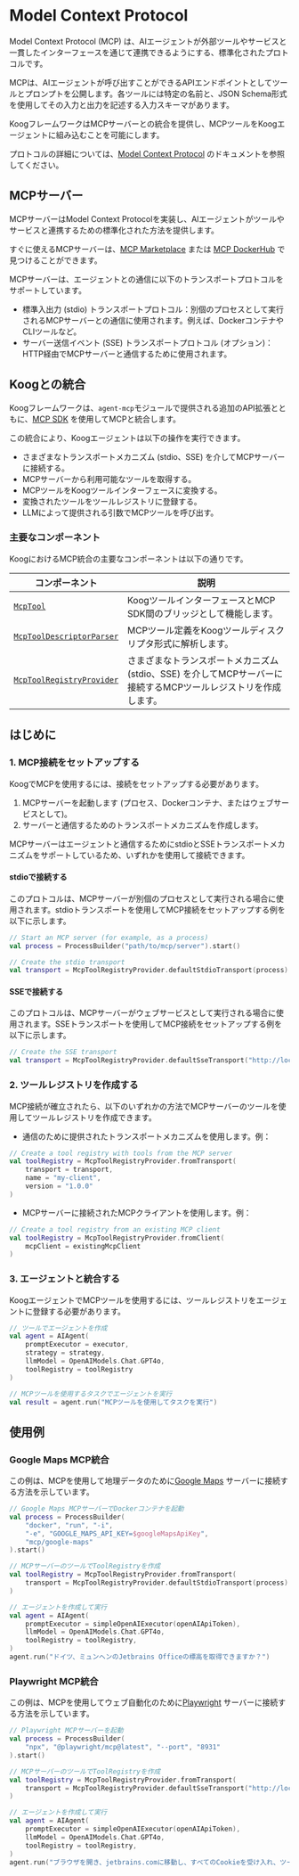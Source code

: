 # Model Context Protocol

Model Context Protocol (MCP) は、AIエージェントが外部ツールやサービスと一貫したインターフェースを通じて連携できるようにする、標準化されたプロトコルです。

MCPは、AIエージェントが呼び出すことができるAPIエンドポイントとしてツールとプロンプトを公開します。各ツールには特定の名前と、JSON Schema形式を使用してその入力と出力を記述する入力スキーマがあります。

KoogフレームワークはMCPサーバーとの統合を提供し、MCPツールをKoogエージェントに組み込むことを可能にします。

プロトコルの詳細については、[Model Context Protocol](https://modelcontextprotocol.io) のドキュメントを参照してください。

## MCPサーバー

MCPサーバーはModel Context Protocolを実装し、AIエージェントがツールやサービスと連携するための標準化された方法を提供します。

すぐに使えるMCPサーバーは、[MCP Marketplace](https://mcp.so/) または [MCP DockerHub](https://hub.docker.com/u/mcp) で見つけることができます。

MCPサーバーは、エージェントとの通信に以下のトランスポートプロトコルをサポートしています。

*   標準入出力 (stdio) トランスポートプロトコル：別個のプロセスとして実行されるMCPサーバーとの通信に使用されます。例えば、DockerコンテナやCLIツールなど。
*   サーバー送信イベント (SSE) トランスポートプロトコル (オプション)：HTTP経由でMCPサーバーと通信するために使用されます。

## Koogとの統合

Koogフレームワークは、`agent-mcp`モジュールで提供される追加のAPI拡張とともに、[MCP SDK](https://github.com/modelcontextprotocol/kotlin-sdk) を使用してMCPと統合します。

この統合により、Koogエージェントは以下の操作を実行できます。

*   さまざまなトランスポートメカニズム (stdio、SSE) を介してMCPサーバーに接続する。
*   MCPサーバーから利用可能なツールを取得する。
*   MCPツールをKoogツールインターフェースに変換する。
*   変換されたツールをツールレジストリに登録する。
*   LLMによって提供される引数でMCPツールを呼び出す。

### 主要なコンポーネント

KoogにおけるMCP統合の主要なコンポーネントは以下の通りです。

| コンポーネント                                                                                                                                                           | 説明                                                                                                |
|---------------------------------------------------------------------------------------------------------------------------------------------------------------------|------------------------------------------------------------------------------------------------------------|
| [`McpTool`](https://api.koog.ai/agents/agents-mcp/ai.koog.agents.mcp/-mcp-tool/index.html)                                                                          | KoogツールインターフェースとMCP SDK間のブリッジとして機能します。                  |
| [`McpToolDescriptorParser`](https://api.koog.ai/agents/agents-mcp/ai.koog.agents.mcp/-mcp-tool-descriptor-parser/index.html)                                        | MCPツール定義をKoogツールディスクリプタ形式に解析します。                                          |
| [`McpToolRegistryProvider`](https://api.koog.ai/agents/agents-mcp/ai.koog.agents.mcp/-mcp-tool-registry-provider/index.html?query=object%20McpToolRegistryProvider) | さまざまなトランスポートメカニズム (stdio、SSE) を介してMCPサーバーに接続するMCPツールレジストリを作成します。 |

## はじめに

### 1. MCP接続をセットアップする

KoogでMCPを使用するには、接続をセットアップする必要があります。

1.  MCPサーバーを起動します (プロセス、Dockerコンテナ、またはウェブサービスとして)。
2.  サーバーと通信するためのトランスポートメカニズムを作成します。

MCPサーバーはエージェントと通信するためにstdioとSSEトランスポートメカニズムをサポートしているため、いずれかを使用して接続できます。

#### stdioで接続する

このプロトコルは、MCPサーバーが別個のプロセスとして実行される場合に使用されます。stdioトランスポートを使用してMCP接続をセットアップする例を以下に示します。

<!--- INCLUDE
import ai.koog.agents.mcp.McpToolRegistryProvider
import ai.koog.agents.mcp.defaultStdioTransport
-->
```kotlin
// Start an MCP server (for example, as a process)
val process = ProcessBuilder("path/to/mcp/server").start()

// Create the stdio transport 
val transport = McpToolRegistryProvider.defaultStdioTransport(process)
```
<!--- KNIT example-model-context-protocol-01.kt -->

#### SSEで接続する

このプロトコルは、MCPサーバーがウェブサービスとして実行される場合に使用されます。SSEトランスポートを使用してMCP接続をセットアップする例を以下に示します。

<!--- INCLUDE
import ai.koog.agents.mcp.McpToolRegistryProvider
-->
```kotlin
// Create the SSE transport
val transport = McpToolRegistryProvider.defaultSseTransport("http://localhost:8931")
```
<!--- KNIT example-model-context-protocol-02.kt -->

### 2. ツールレジストリを作成する

MCP接続が確立されたら、以下のいずれかの方法でMCPサーバーのツールを使用してツールレジストリを作成できます。

*   通信のために提供されたトランスポートメカニズムを使用します。例：

<!--- INCLUDE
import ai.koog.agents.example.exampleModelContextProtocol01.transport
import ai.koog.agents.mcp.McpToolRegistryProvider
import kotlinx.coroutines.runBlocking

fun main() {
    runBlocking {
-->
<!--- SUFFIX
    }
}
-->
```kotlin
// Create a tool registry with tools from the MCP server
val toolRegistry = McpToolRegistryProvider.fromTransport(
    transport = transport,
    name = "my-client",
    version = "1.0.0"
)
```
<!--- KNIT example-model-context-protocol-03.kt -->

*   MCPサーバーに接続されたMCPクライアントを使用します。例：
<!--- INCLUDE
import ai.koog.agents.mcp.McpToolRegistryProvider
import io.modelcontextprotocol.kotlin.sdk.Implementation
import io.modelcontextprotocol.kotlin.sdk.client.Client
import kotlinx.coroutines.runBlocking

val existingMcpClient =  Client(clientInfo = Implementation(name = "mcpClient", version = "dev"))

fun main() {
    runBlocking {
-->
<!--- SUFFIX
    }
}
-->
```kotlin
// Create a tool registry from an existing MCP client
val toolRegistry = McpToolRegistryProvider.fromClient(
    mcpClient = existingMcpClient
)
```
<!--- KNIT example-model-context-protocol-04.kt -->

### 3. エージェントと統合する

KoogエージェントでMCPツールを使用するには、ツールレジストリをエージェントに登録する必要があります。
<!--- INCLUDE
import ai.koog.agents.core.agent.AIAgent
import ai.koog.agents.core.agent.singleRunStrategy
import ai.koog.prompt.executor.clients.openai.OpenAIModels
import ai.koog.prompt.executor.llms.all.simpleOllamaAIExecutor
import kotlinx.coroutines.runBlocking
import ai.koog.agents.mcp.McpToolRegistryProvider
import ai.koog.agents.example.exampleModelContextProtocol04.existingMcpClient

val executor = simpleOllamaAIExecutor()
val strategy = singleRunStrategy()

fun main() {
    runBlocking {
        val toolRegistry = McpToolRegistryProvider.fromClient(
            mcpClient = existingMcpClient
        )
-->
<!--- SUFFIX
    }
}
-->
```kotlin
// ツールでエージェントを作成
val agent = AIAgent(
    promptExecutor = executor,
    strategy = strategy,
    llmModel = OpenAIModels.Chat.GPT4o,
    toolRegistry = toolRegistry
)

// MCPツールを使用するタスクでエージェントを実行
val result = agent.run("MCPツールを使用してタスクを実行")
```
<!--- KNIT example-model-context-protocol-05.kt -->

[//]: # (## MCPツールを直接操作する)

[//]: # ()
[//]: # (エージェントを介してツールを実行するだけでなく、直接実行することもできます。)

[//]: # ()
[//]: # (1. ツールレジストリから特定のツールを取得します。)

[//]: # (2. 標準のKoogメカニズムを使用して、特定の引数でツールを実行します。)

[//]: # ()
[//]: # (以下に例を示します。)

[//]: # (<!--- INCLUDE)

[//]: # (import ai.koog.agents.mcp.McpTool)

[//]: # (import kotlinx.serialization.json.JsonPrimitive)

[//]: # (import kotlinx.serialization.json.buildJsonObject)

[//]: # (import ai.koog.agents.mcp.McpToolRegistryProvider)

[//]: # (import ai.koog.agents.example.exampleModelContextProtocol04.existingMcpClient)

[//]: # ()
[//]: # ()
[//]: # (val toolRegistry = McpToolRegistryProvider.fromClient&#40;)

[//]: # (    mcpClient = existingMcpClient)

[//]: # (&#41;)

[//]: # (-->)

[//]: # (```kotlin)

[//]: # (// Get a tool )

[//]: # (val tool = toolRegistry.getTool&#40;"tool-name"&#41; as McpTool)

[//]: # ()
[//]: # (// Create arguments for the tool)

[//]: # (val args = McpTool.Args&#40;buildJsonObject { )

[//]: # (    put&#40;"parameter1", "value1"&#41;)
[//]: # (    put&#40;"parameter2", "value2"&#41;)

[//]: # (}&#41;)

[//]: # ()
[//]: # (// Run the tool with the given arguments)

[//]: # (val toolResult = tool.execute&#40;args&#41;)

[//]: # ()
[//]: # (// Print the result)

[//]: # (println&#40;toolResult&#41;)

[//]: # (```)

[//]: # (<!--- KNIT example-model-context-protocol-06.kt -->)

[//]: # ()
[//]: # (利用可能なすべてのMCPツールをレジストリから取得することもできます。)

[//]: # ()
[//]: # (<!--- INCLUDE)

[//]: # (import ai.koog.agents.mcp.McpToolRegistryProvider)

[//]: # (import ai.koog.agents.example.exampleModelContextProtocol04.existingMcpClient)

[//]: # (import kotlinx.coroutines.runBlocking)

[//]: # ()
[//]: # (fun main&#40;&#41; {)

[//]: # (    runBlocking {)

[//]: # (        val toolRegistry = McpToolRegistryProvider.fromClient&#40;)

[//]: # (            mcpClient = existingMcpClient)

[//]: # (        &#41;)

[//]: # (-->)

[//]: # (<!--- SUFFIX)

[//]: # (    })

[//]: # (})

[//]: # (-->)

[//]: # (```kotlin)

[//]: # (// Get all tools)

[//]: # (val tools = toolRegistry.tools)

[//]: # (```)

[//]: # (<!--- KNIT example-model-context-protocol-07.kt -->)

## 使用例

### Google Maps MCP統合

この例は、MCPを使用して地理データのために[Google Maps](https://mcp.so/server/google-maps/modelcontextprotocol) サーバーに接続する方法を示しています。

<!--- INCLUDE
import ai.koog.agents.core.agent.AIAgent
import ai.koog.agents.mcp.McpToolRegistryProvider
import ai.koog.prompt.executor.clients.openai.OpenAIModels
import ai.koog.prompt.executor.llms.all.simpleOpenAIExecutor
import ai.koog.agents.mcp.defaultStdioTransport
import kotlinx.coroutines.runBlocking

const val googleMapsApiKey = ""
const val openAIApiToken = ""
fun main() {
    runBlocking { 
-->
<!--- SUFFIX
    }
}
-->
```kotlin
// Google Maps MCPサーバーでDockerコンテナを起動
val process = ProcessBuilder(
    "docker", "run", "-i",
    "-e", "GOOGLE_MAPS_API_KEY=$googleMapsApiKey",
    "mcp/google-maps"
).start()

// MCPサーバーのツールでToolRegistryを作成
val toolRegistry = McpToolRegistryProvider.fromTransport(
    transport = McpToolRegistryProvider.defaultStdioTransport(process)
)

// エージェントを作成して実行
val agent = AIAgent(
    promptExecutor = simpleOpenAIExecutor(openAIApiToken),
    llmModel = OpenAIModels.Chat.GPT4o,
    toolRegistry = toolRegistry,
)
agent.run("ドイツ、ミュンヘンのJetbrains Officeの標高を取得できますか？")
```
<!--- KNIT example-model-context-protocol-06.kt -->

### Playwright MCP統合

この例は、MCPを使用してウェブ自動化のために[Playwright](https://mcp.so/server/playwright-mcp/microsoft) サーバーに接続する方法を示しています。

<!--- INCLUDE
import ai.koog.agents.core.agent.AIAgent
import ai.koog.agents.mcp.McpToolRegistryProvider
import ai.koog.prompt.executor.clients.openai.OpenAIModels
import ai.koog.prompt.executor.llms.all.simpleOpenAIExecutor
import kotlinx.coroutines.runBlocking

val openAIApiToken = ""

fun main() {
    runBlocking { 
-->
<!--- SUFFIX
    }
}
-->
```kotlin
// Playwright MCPサーバーを起動
val process = ProcessBuilder(
    "npx", "@playwright/mcp@latest", "--port", "8931"
).start()

// MCPサーバーのツールでToolRegistryを作成
val toolRegistry = McpToolRegistryProvider.fromTransport(
    transport = McpToolRegistryProvider.defaultSseTransport("http://localhost:8931")
)

// エージェントを作成して実行
val agent = AIAgent(
    promptExecutor = simpleOpenAIExecutor(openAIApiToken),
    llmModel = OpenAIModels.Chat.GPT4o,
    toolRegistry = toolRegistry,
)
agent.run("ブラウザを開き、jetbrains.comに移動し、すべてのCookieを受け入れ、ツールバーのAIをクリック")
```
<!--- KNIT example-model-context-protocol-07.kt -->